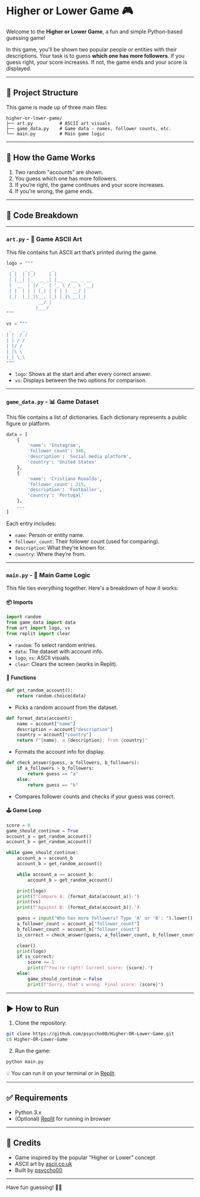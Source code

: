 
# Higher or Lower Game 🎮

Welcome to the **Higher or Lower Game**, a fun and simple Python-based guessing game!

In this game, you'll be shown two popular people or entities with their descriptions. Your task is to guess **which one has more followers**. If you guess right, your score increases. If not, the game ends and your score is displayed.

---

## 📁 Project Structure

This game is made up of three main files:

```
higher-or-lower-game/
├── art.py          # ASCII art visuals
├── game_data.py    # Game data - names, follower counts, etc.
└── main.py         # Main game logic
```

---

## 🧠 How the Game Works

1. Two random "accounts" are shown.
2. You guess which one has more followers.
3. If you’re right, the game continues and your score increases.
4. If you're wrong, the game ends.

---

## 📝 Code Breakdown

---

### `art.py` - 🎨 Game ASCII Art

This file contains fun ASCII art that’s printed during the game.

```python
logo = """
  _    _ _       _               
 | |  | (_)     | |              
 | |__| |_  __ _| |__   ___ _ __ 
 |  __  | |/ _` | '_ \ / _ \ '__|
 | |  | | | (_| | | | |  __/ |   
 |_|  |_|_|\__, |_| |_|\___|_|   
            __/ |                
           |___/                 
"""

vs = """
 _    __    
| |  / /    
| | / /     
| |/ /      
| |\ \      
|_| \_\     
"""
```

- `logo`: Shows at the start and after every correct answer.
- `vs`: Displays between the two options for comparison.

---

### `game_data.py` - 📊 Game Dataset

This file contains a list of dictionaries. Each dictionary represents a public figure or platform.

```python
data = [
    {
        'name': 'Instagram',
        'follower_count': 346,
        'description': 'Social media platform',
        'country': 'United States'
    },
    {
        'name': 'Cristiano Ronaldo',
        'follower_count': 215,
        'description': 'Footballer',
        'country': 'Portugal'
    },
    ...
]
```

Each entry includes:

- `name`: Person or entity name.
- `follower_count`: Their follower count (used for comparing).
- `description`: What they’re known for.
- `country`: Where they’re from.

---

### `main.py` - 🧩 Main Game Logic

This file ties everything together. Here's a breakdown of how it works:

#### 📦 Imports

```python
import random
from game_data import data
from art import logo, vs
from replit import clear
```

- `random`: To select random entries.
- `data`: The dataset with account info.
- `logo`, `vs`: ASCII visuals.
- `clear`: Clears the screen (works in Replit).

#### 🔁 Functions

```python
def get_random_account():
    return random.choice(data)
```

- Picks a random account from the dataset.

```python
def format_data(account):
    name = account["name"]
    description = account["description"]
    country = account["country"]
    return f"{name}, a {description}, from {country}"
```

- Formats the account info for display.

```python
def check_answer(guess, a_followers, b_followers):
    if a_followers > b_followers:
        return guess == "a"
    else:
        return guess == "b"
```

- Compares follower counts and checks if your guess was correct.

#### 🕹 Game Loop

```python
score = 0
game_should_continue = True
account_a = get_random_account()
account_b = get_random_account()

while game_should_continue:
    account_a = account_b
    account_b = get_random_account()

    while account_a == account_b:
        account_b = get_random_account()

    print(logo)
    print(f"Compare A: {format_data(account_a)}.")
    print(vs)
    print(f"Against B: {format_data(account_b)}.")

    guess = input("Who has more followers? Type 'A' or 'B': ").lower()
    a_follower_count = account_a["follower_count"]
    b_follower_count = account_b["follower_count"]
    is_correct = check_answer(guess, a_follower_count, b_follower_count)

    clear()
    print(logo)
    if is_correct:
        score += 1
        print(f"You're right! Current score: {score}.")
    else:
        game_should_continue = False
        print(f"Sorry, that's wrong. Final score: {score}")
```

---

## ▶️ How to Run

1. Clone the repository:
```bash
git clone https://github.com/psyccho00/Higher-OR-Lower-Game.git
cd Higher-OR-Lower-Game
```

2. Run the game:
```bash
python main.py
```

💡 You can run it on your terminal or in [Replit](https://replit.com).

---

## ✅ Requirements

- Python 3.x
- (Optional) [Replit](https://replit.com/) for running in browser

---

## 🙌 Credits

- Game inspired by the popular "Higher or Lower" concept
- ASCII art by [ascii.co.uk](https://ascii.co.uk)
- Built by [psyccho00](https://github.com/psyccho00)

---

Have fun guessing! 🧠💥
